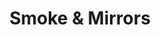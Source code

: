 ---
layout: product
product_id: 1419067654206
id: 1419067654206
title: Smoke & Mirrors
body_html: >-
  <p>Taken just outside of Boston Bar, BC in July of 2017.</p>

  <p>This photo was taken after a weekend of camping in Boston Bar during the summer of 2017. I’ve always been intrigued by photos of foggy treelines that seem to create floating islands, so when I saw this appearing on the side of the mountain I had to get a photo of it.</p>

  <p> </p>
vendor: Connell McCarthy
product_type: Posters, Prints, & Visual Artwork
created_at: 2018-08-22T19:52:08-04:00
handle: smoke-mirrors
updated_at: 2024-09-11T13:21:24-04:00
published_at: 2018-08-22T19:38:24-04:00
template_suffix: ""
published_scope: global
tags: Batch 01, fog, foggy, forest, Print, trees
status: active
admin_graphql_api_id: gid://shopify/Product/1419067654206
variants:
  - product_id: 1419067654206
    id: 39577178636350
    title: 8x10” / Full Colour
    price: "35.00"
    position: 1
    inventory_policy: continue
    compare_at_price: null
    option1: 8x10”
    option2: Full Colour
    option3: null
    created_at: 2021-09-01T14:39:02-04:00
    updated_at: 2023-10-27T20:29:36-04:00
    taxable: true
    barcode: ""
    fulfillment_service: manual
    grams: 208
    inventory_management: shopify
    requires_shipping: true
    sku: CM-PP-B1-11-XXS-FC
    weight: 0.208
    weight_unit: kg
    inventory_item_id: 41671619477566
    inventory_quantity: 100
    old_inventory_quantity: 100
    admin_graphql_api_id: gid://shopify/ProductVariant/39577178636350
    image_id: 6301680402494
  - product_id: 1419067654206
    id: 39577178669118
    title: 8x10” / Black & White
    price: "35.00"
    position: 2
    inventory_policy: continue
    compare_at_price: null
    option1: 8x10”
    option2: Black & White
    option3: null
    created_at: 2021-09-01T14:39:02-04:00
    updated_at: 2023-10-27T20:29:36-04:00
    taxable: true
    barcode: ""
    fulfillment_service: manual
    grams: 208
    inventory_management: shopify
    requires_shipping: true
    sku: CM-PP-B1-11-XXS-BW
    weight: 0.208
    weight_unit: kg
    inventory_item_id: 41671619510334
    inventory_quantity: 100
    old_inventory_quantity: 100
    admin_graphql_api_id: gid://shopify/ProductVariant/39577178669118
    image_id: 6301680336958
  - product_id: 1419067654206
    id: 39577178701886
    title: 8.5x11” / Full Colour
    price: "35.00"
    position: 3
    inventory_policy: continue
    compare_at_price: null
    option1: 8.5x11”
    option2: Full Colour
    option3: null
    created_at: 2021-09-01T14:39:03-04:00
    updated_at: 2023-10-27T20:29:36-04:00
    taxable: true
    barcode: ""
    fulfillment_service: manual
    grams: 208
    inventory_management: shopify
    requires_shipping: true
    sku: CM-PP-B1-11-XS-FC
    weight: 0.208
    weight_unit: kg
    inventory_item_id: 41671619543102
    inventory_quantity: 100
    old_inventory_quantity: 100
    admin_graphql_api_id: gid://shopify/ProductVariant/39577178701886
    image_id: 6301680402494
  - product_id: 1419067654206
    id: 39577178734654
    title: 8.5x11” / Black & White
    price: "35.00"
    position: 4
    inventory_policy: continue
    compare_at_price: null
    option1: 8.5x11”
    option2: Black & White
    option3: null
    created_at: 2021-09-01T14:39:03-04:00
    updated_at: 2023-10-27T20:29:36-04:00
    taxable: true
    barcode: ""
    fulfillment_service: manual
    grams: 208
    inventory_management: shopify
    requires_shipping: true
    sku: CM-PP-B1-11-XS-BW
    weight: 0.208
    weight_unit: kg
    inventory_item_id: 41671619575870
    inventory_quantity: 100
    old_inventory_quantity: 100
    admin_graphql_api_id: gid://shopify/ProductVariant/39577178734654
    image_id: 6301680336958
  - product_id: 1419067654206
    id: 39577178767422
    title: 13x19” / Full Colour
    price: "40.00"
    position: 5
    inventory_policy: continue
    compare_at_price: null
    option1: 13x19”
    option2: Full Colour
    option3: null
    created_at: 2021-09-01T14:39:03-04:00
    updated_at: 2023-10-27T20:29:36-04:00
    taxable: true
    barcode: ""
    fulfillment_service: manual
    grams: 208
    inventory_management: shopify
    requires_shipping: true
    sku: CM-PP-B1-11-S-FC
    weight: 0.208
    weight_unit: kg
    inventory_item_id: 41671619608638
    inventory_quantity: 100
    old_inventory_quantity: 100
    admin_graphql_api_id: gid://shopify/ProductVariant/39577178767422
    image_id: 6301680402494
  - product_id: 1419067654206
    id: 39577178800190
    title: 13x19” / Black & White
    price: "40.00"
    position: 6
    inventory_policy: continue
    compare_at_price: null
    option1: 13x19”
    option2: Black & White
    option3: null
    created_at: 2021-09-01T14:39:03-04:00
    updated_at: 2023-10-27T20:29:36-04:00
    taxable: true
    barcode: ""
    fulfillment_service: manual
    grams: 208
    inventory_management: shopify
    requires_shipping: true
    sku: CM-PP-B1-11-S-BW
    weight: 0.208
    weight_unit: kg
    inventory_item_id: 41671619641406
    inventory_quantity: 100
    old_inventory_quantity: 100
    admin_graphql_api_id: gid://shopify/ProductVariant/39577178800190
    image_id: 6301680336958
  - product_id: 1419067654206
    id: 39577178832958
    title: 16x20” / Full Colour
    price: "50.00"
    position: 7
    inventory_policy: continue
    compare_at_price: null
    option1: 16x20”
    option2: Full Colour
    option3: null
    created_at: 2021-09-01T14:39:03-04:00
    updated_at: 2023-10-27T20:29:36-04:00
    taxable: true
    barcode: ""
    fulfillment_service: manual
    grams: 208
    inventory_management: shopify
    requires_shipping: true
    sku: CM-PP-B1-11-M-FC
    weight: 0.208
    weight_unit: kg
    inventory_item_id: 41671619674174
    inventory_quantity: 100
    old_inventory_quantity: 100
    admin_graphql_api_id: gid://shopify/ProductVariant/39577178832958
    image_id: 6301680402494
  - product_id: 1419067654206
    id: 39577178931262
    title: 16x20” / Black & White
    price: "50.00"
    position: 8
    inventory_policy: continue
    compare_at_price: null
    option1: 16x20”
    option2: Black & White
    option3: null
    created_at: 2021-09-01T14:39:03-04:00
    updated_at: 2023-10-27T20:29:36-04:00
    taxable: true
    barcode: ""
    fulfillment_service: manual
    grams: 208
    inventory_management: shopify
    requires_shipping: true
    sku: CM-PP-B1-11-M-BW
    weight: 0.208
    weight_unit: kg
    inventory_item_id: 41671619706942
    inventory_quantity: 100
    old_inventory_quantity: 100
    admin_graphql_api_id: gid://shopify/ProductVariant/39577178931262
    image_id: 6301680336958
  - product_id: 1419067654206
    id: 39577178996798
    title: 20x24” / Full Colour
    price: "60.00"
    position: 9
    inventory_policy: continue
    compare_at_price: null
    option1: 20x24”
    option2: Full Colour
    option3: null
    created_at: 2021-09-01T14:39:03-04:00
    updated_at: 2023-10-27T20:29:36-04:00
    taxable: true
    barcode: ""
    fulfillment_service: manual
    grams: 208
    inventory_management: shopify
    requires_shipping: true
    sku: CM-PP-B1-11-L-FC
    weight: 0.208
    weight_unit: kg
    inventory_item_id: 41671619739710
    inventory_quantity: 100
    old_inventory_quantity: 100
    admin_graphql_api_id: gid://shopify/ProductVariant/39577178996798
    image_id: 6301680402494
  - product_id: 1419067654206
    id: 39577179062334
    title: 20x24” / Black & White
    price: "60.00"
    position: 10
    inventory_policy: continue
    compare_at_price: null
    option1: 20x24”
    option2: Black & White
    option3: null
    created_at: 2021-09-01T14:39:03-04:00
    updated_at: 2023-10-27T20:29:36-04:00
    taxable: true
    barcode: ""
    fulfillment_service: manual
    grams: 208
    inventory_management: shopify
    requires_shipping: true
    sku: CM-PP-B1-11-L-BW
    weight: 0.208
    weight_unit: kg
    inventory_item_id: 41671619772478
    inventory_quantity: 100
    old_inventory_quantity: 100
    admin_graphql_api_id: gid://shopify/ProductVariant/39577179062334
    image_id: 6301680336958
  - product_id: 1419067654206
    id: 39577179160638
    title: 20x30” / Full Colour
    price: "70.00"
    position: 11
    inventory_policy: continue
    compare_at_price: null
    option1: 20x30”
    option2: Full Colour
    option3: null
    created_at: 2021-09-01T14:39:03-04:00
    updated_at: 2023-10-27T20:29:36-04:00
    taxable: true
    barcode: ""
    fulfillment_service: manual
    grams: 208
    inventory_management: shopify
    requires_shipping: true
    sku: CM-PP-B1-11-XL-FC
    weight: 0.208
    weight_unit: kg
    inventory_item_id: 41671619805246
    inventory_quantity: 100
    old_inventory_quantity: 100
    admin_graphql_api_id: gid://shopify/ProductVariant/39577179160638
    image_id: 6301680402494
  - product_id: 1419067654206
    id: 39577179193406
    title: 20x30” / Black & White
    price: "70.00"
    position: 12
    inventory_policy: continue
    compare_at_price: null
    option1: 20x30”
    option2: Black & White
    option3: null
    created_at: 2021-09-01T14:39:03-04:00
    updated_at: 2023-10-27T20:29:36-04:00
    taxable: true
    barcode: ""
    fulfillment_service: manual
    grams: 208
    inventory_management: shopify
    requires_shipping: true
    sku: CM-PP-B1-11-XL-BW
    weight: 0.208
    weight_unit: kg
    inventory_item_id: 41671619838014
    inventory_quantity: 100
    old_inventory_quantity: 100
    admin_graphql_api_id: gid://shopify/ProductVariant/39577179193406
    image_id: 6301680336958
  - product_id: 1419067654206
    id: 39577179226174
    title: 24x36” / Full Colour
    price: "90.00"
    position: 13
    inventory_policy: continue
    compare_at_price: null
    option1: 24x36”
    option2: Full Colour
    option3: null
    created_at: 2021-09-01T14:39:03-04:00
    updated_at: 2023-10-27T20:29:36-04:00
    taxable: true
    barcode: ""
    fulfillment_service: manual
    grams: 208
    inventory_management: shopify
    requires_shipping: true
    sku: CM-PP-B1-11-XXL-FC
    weight: 0.208
    weight_unit: kg
    inventory_item_id: 41671619870782
    inventory_quantity: 100
    old_inventory_quantity: 100
    admin_graphql_api_id: gid://shopify/ProductVariant/39577179226174
    image_id: 6301680402494
  - product_id: 1419067654206
    id: 39577179258942
    title: 24x36” / Black & White
    price: "90.00"
    position: 14
    inventory_policy: continue
    compare_at_price: null
    option1: 24x36”
    option2: Black & White
    option3: null
    created_at: 2021-09-01T14:39:03-04:00
    updated_at: 2023-10-27T20:29:36-04:00
    taxable: true
    barcode: ""
    fulfillment_service: manual
    grams: 208
    inventory_management: shopify
    requires_shipping: true
    sku: CM-PP-B1-11-XXL-BW
    weight: 0.208
    weight_unit: kg
    inventory_item_id: 41671619903550
    inventory_quantity: 100
    old_inventory_quantity: 100
    admin_graphql_api_id: gid://shopify/ProductVariant/39577179258942
    image_id: 6301680336958
  - product_id: 1419067654206
    id: 39577179291710
    title: 30x40” / Full Colour
    price: "100.00"
    position: 15
    inventory_policy: continue
    compare_at_price: null
    option1: 30x40”
    option2: Full Colour
    option3: null
    created_at: 2021-09-01T14:39:03-04:00
    updated_at: 2023-10-27T20:29:36-04:00
    taxable: true
    barcode: ""
    fulfillment_service: manual
    grams: 208
    inventory_management: shopify
    requires_shipping: true
    sku: CM-PP-B1-11-XXXL-FC
    weight: 0.208
    weight_unit: kg
    inventory_item_id: 41671619936318
    inventory_quantity: 100
    old_inventory_quantity: 100
    admin_graphql_api_id: gid://shopify/ProductVariant/39577179291710
    image_id: 6301680402494
  - product_id: 1419067654206
    id: 39577179324478
    title: 30x40” / Black & White
    price: "100.00"
    position: 16
    inventory_policy: continue
    compare_at_price: null
    option1: 30x40”
    option2: Black & White
    option3: null
    created_at: 2021-09-01T14:39:03-04:00
    updated_at: 2023-10-27T20:29:36-04:00
    taxable: true
    barcode: ""
    fulfillment_service: manual
    grams: 208
    inventory_management: shopify
    requires_shipping: true
    sku: CM-PP-B1-11-XXXL-BW
    weight: 0.208
    weight_unit: kg
    inventory_item_id: 41671619969086
    inventory_quantity: 100
    old_inventory_quantity: 100
    admin_graphql_api_id: gid://shopify/ProductVariant/39577179324478
    image_id: 6301680336958
options:
  - product_id: 1419067654206
    id: 1948204859454
    name: Size
    position: 1
    values:
      - 8x10”
      - 8.5x11”
      - 13x19”
      - 16x20”
      - 20x24”
      - 20x30”
      - 24x36”
      - 30x40”
  - product_id: 1419067654206
    id: 8590012186686
    name: Color
    position: 2
    values:
      - Full Colour
      - Black & White
images:
  - id: 6301680402494
    alt: null
    position: 1
    product_id: 1419067654206
    created_at: 2019-03-17T13:04:40-04:00
    updated_at: 2019-10-20T18:44:16-04:00
    admin_graphql_api_id: gid://shopify/ProductImage/6301680402494
    width: 1000
    height: 1500
    src: https://cdn.shopify.com/s/files/1/1624/2355/products/CM---Smoke-_-Mirrors-_Product-Mockup-2019.jpg?v=1571611456
    variant_ids:
      - 39577178636350
      - 39577178701886
      - 39577178767422
      - 39577178832958
      - 39577178996798
      - 39577179160638
      - 39577179226174
      - 39577179291710
  - id: 6301680336958
    alt: null
    position: 2
    product_id: 1419067654206
    created_at: 2019-03-17T13:04:39-04:00
    updated_at: 2019-10-20T18:44:16-04:00
    admin_graphql_api_id: gid://shopify/ProductImage/6301680336958
    width: 1000
    height: 1500
    src: https://cdn.shopify.com/s/files/1/1624/2355/products/CM---Smoke-_-Mirrors-_Product-Mockup-2019_-B_W.jpg?v=1571611456
    variant_ids:
      - 39577178669118
      - 39577178734654
      - 39577178800190
      - 39577178931262
      - 39577179062334
      - 39577179193406
      - 39577179258942
      - 39577179324478
  - id: 28230274121790
    alt: null
    position: 3
    product_id: 1419067654206
    created_at: 2021-05-04T20:42:37-04:00
    updated_at: 2021-05-04T20:42:37-04:00
    admin_graphql_api_id: gid://shopify/ProductImage/28230274121790
    width: 2000
    height: 1800
    src: https://cdn.shopify.com/s/files/1/1624/2355/products/PAR_02_0001_cd1b3b64-6d21-45e7-9b66-16949043d0e6.png?v=1620175357
    variant_ids: []
  - id: 29846616047678
    alt: null
    position: 4
    product_id: 1419067654206
    created_at: 2022-11-23T20:02:50-05:00
    updated_at: 2022-11-23T20:02:51-05:00
    admin_graphql_api_id: gid://shopify/ProductImage/29846616047678
    width: 1114
    height: 1843
    src: https://cdn.shopify.com/s/files/1/1624/2355/products/SmokeandMirrors.jpg?v=1669251771
    variant_ids: []
image:
  id: 6301680402494
  alt: null
  position: 1
  product_id: 1419067654206
  created_at: 2019-03-17T13:04:40-04:00
  updated_at: 2019-10-20T18:44:16-04:00
  admin_graphql_api_id: gid://shopify/ProductImage/6301680402494
  width: 1000
  height: 1500
  src: https://cdn.shopify.com/s/files/1/1624/2355/products/CM---Smoke-_-Mirrors-_Product-Mockup-2019.jpg?v=1571611456
  variant_ids:
    - 39577178636350
    - 39577178701886
    - 39577178767422
    - 39577178832958
    - 39577178996798
    - 39577179160638
    - 39577179226174
    - 39577179291710

---